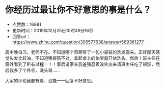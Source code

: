 # 你经历过最让你不好意思的事是什么？
- 点赞数：16881
- 更新时间：2019年12月25日10时49分16秒
- 回答url：https://www.zhihu.com/question/305577638/answer/569361277
<body>
 <p data-pid="JrLYegCq">高中晚自习，老师不在。不知道哪个奇葩带了一包小袋装的洗发露来。正好那天感觉头发比较油，不知道哪根筋不对，拿起桌上的怡宝就开始洗头。然后！班主任在窗外看到了所有过程！！！事后请家长我爸强忍着没笑出来请班主任吃了顿饭，然后我多了个外号，洗头哥……</p>
 <p data-pid="uQ0cQEEW">大家的评论我都有看，没能一一回复不好意思。</p>
</body>